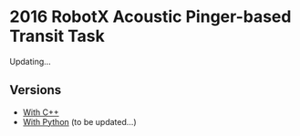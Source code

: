 # 2016 RobotX Acoustic Pinger-based Transit Task
Updating...

## Versions
- [With C++](https://github.com/snuuwal/2016_robotx_acoustic_pinger_based_transit/tree/master/cpp_ver)
- [With Python](https://github.com/snuuwal/2016_robotx_acoustic_pinger_based_transit/tree/master/python_ver) (to be updated...)
